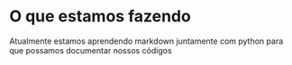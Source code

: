 # O que estamos fazendo

Atualmente estamos aprendendo markdown juntamente com python para que possamos documentar nossos códigos
